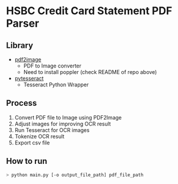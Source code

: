 # HSBC Credit Card Statement PDF Parser

## Library
* [pdf2image](https://github.com/Belval/pdf2image)
    * PDF to Image converter
    * Need to install poppler (check README of repo above)
* [pytesseract](https://github.com/madmaze/pytesseract)
    * Tesseract Python Wrapper

## Process
1. Convert PDF file to Image using PDF2Image
2. Adjust images for improving OCR result
3. Run Tesseract for OCR images
4. Tokenize OCR result
5. Export csv file

## How to run
```bash
> python main.py [-o output_file_path] pdf_file_path
```